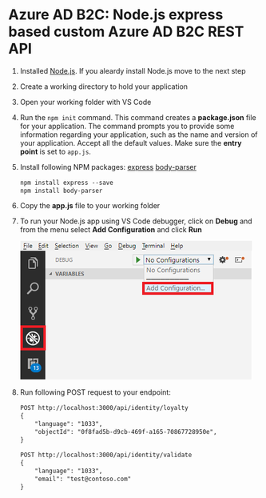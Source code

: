 # Azure AD B2C: Node.js express based custom Azure AD B2C REST API

1. Installed [Node.js](https://nodejs.org/). If you aleardy install Node.js move to the next step

1. Create a working directory to hold your application

1. Open your working folder with VS Code

1. Run the `npm init` command. This command creates a **package.json** file for your application. The command prompts you to provide some information regarding your application, such as the name and version of your application. Accept all the default values. Make sure the **entry point** is set to `app.js`. 

1. Install following NPM packages: [express](https://www.npmjs.com/package/express) [body-parser](https://www.npmjs.com/package/body-parser)
    ```
    npm install express --save
    npm install body-parser
    ```

1. Copy the **app.js** file to your working folder

1. To run your Node.js app using VS Code debugger, click on **Debug** and from the menu select **Add Configuration** and click **Run**

    ![Debug](media/debug.png)

1. Run following POST request to your endpoint:

    ```
    POST http://localhost:3000/api/identity/loyalty
    {
    	"language": "1033",
    	"objectId": "0f8fad5b-d9cb-469f-a165-70867728950e",
    }
    ```
        
    ```
    POST http://localhost:3000/api/identity/validate
    {
    	"language": "1033",
    	"email": "test@contoso.com"
    }
    ```

     


